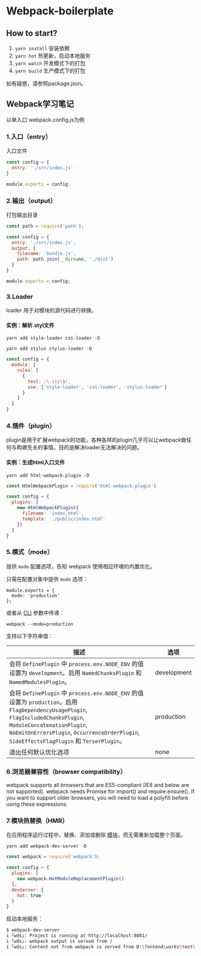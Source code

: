 # Webpack-boilerplate

## How to start?

1. `yarn install` 安装依赖
2. `yarn hot` 热更新，启动本地服务
3. `yarn watch` 开发模式下的打包
4. `yarn build` 生产模式下的打包

如有疑惑，请参照package.json。

## Webpack学习笔记

以单入口 webpack.config.js为例

### 1.入口（entry）

入口文件

```javascript
const config = {
  entry: './src/index.js'
}

module.exports = config;
```

### 2.输出（output）

打包输出目录

```javascript
const path = require('path');

const config = {
  entry: './src/index.js',
  output: {
    filename: 'bundle.js',
    path: path.join(__dirname, './dist')
  }
}

module.exports = config;
```

### 3.Loader

loader 用于对模块的源代码进行转换。

#### 实例：解析.styl文件

`yarn add style-loader css-loader -D`

`yarn add stylus stylus-loader -D`

```javascript
const config = {
  module: {
    rules: [
      {
        test: /\.styl$/,
        use: ['style-loader', 'css-loader', 'stylus-loader']
      }
    ]
  }
}
```

### 4.插件（plugin）

plugin是用于扩展webpack的功能，各种各样的plugin几乎可以让webpack做任何与构建先关的事情。目的是解决loader无法解决的问题。

#### 实例：生成html入口文件

`yarn add html-webpack-plugin -D`

```javascript
const HtmlWebpackPlugin = require('html-webpack-plugin')

const config = {
  plugins: [
    new HtmlWebpackPlugin({
      filename: 'index.html',
      template: './public/index.html'
    })
  ]
}
```

### 5.模式（mode）

提供 `mode` 配置选项，告知 webpack 使用相应环境的内置优化。

只需在配置对象中提供 `mode` 选项：

```
module.exports = {
  mode: 'production'
};

```

或者从 [CLI](https://webpack.docschina.org/api/cli/) 参数中传递：

```
webpack --mode=production
```

支持以下字符串值：

| 描述                                       | 选项          |
| ---------------------------------------- | ----------- |
| 会将 `DefinePlugin` 中 `process.env.NODE_ENV` 的值设置为 `development`。启用 `NamedChunksPlugin` 和 `NamedModulesPlugin`。 | development |
| 会将 `DefinePlugin` 中 `process.env.NODE_ENV` 的值设置为 `production`。启用 `FlagDependencyUsagePlugin`, `FlagIncludedChunksPlugin`, `ModuleConcatenationPlugin`, `NoEmitOnErrorsPlugin`, `OccurrenceOrderPlugin`, `SideEffectsFlagPlugin` 和 `TerserPlugin`。 | production  |
| 退出任何默认优化选项                               | none        |

### 6.浏览器兼容性（browser compatibility）
webpack supports all browsers that are ES5-compliant (IE8 and below are not supported). webpack needs Promise for import() and require.ensure(). If you want to support older browsers, you will need to load a polyfill before using these expressions.

### 7.模块热替换（HMR）

在应用程序运行过程中，替换、添加或删除 [模块](https://webpack.docschina.org/concepts/modules/)，而无需重新加载整个页面。

`yarn add webpack-dev-server -D`

```javascript
const webpack = require('webpack');

const config = {
  plugins: [
    new webpack.HotModuleReplacementPlugin()
  ],
  devServer: {
    hot: true
  }
}
```

启动本地服务：

```bash
$ webpack-dev-server
i ｢wds｣: Project is running at http://localhost:8081/
i ｢wds｣: webpack output is served from /
i ｢wds｣: Content not from webpack is served from D:\fontend\works\test\webpack-test
```



